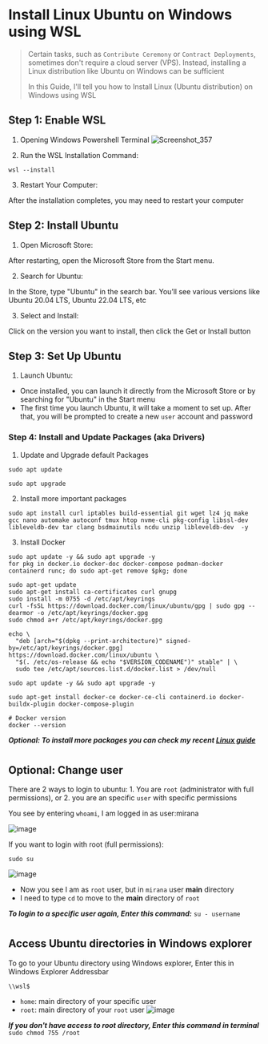 # Install Linux Ubuntu on Windows using WSL

> Certain tasks, such as `Contribute Ceremony` or `Contract Deployments`, sometimes don't require a cloud server (VPS). Instead, installing a Linux distribution like Ubuntu on Windows can be sufficient
>
> In this Guide, I'll tell you how to Install Linux (Ubuntu distribution) on Windows using WSL

## Step 1: Enable WSL

1. Opening Windows Powershell Terminal
![Screenshot_357](https://github.com/user-attachments/assets/42e29c7f-9021-433c-87c4-2f76189b1322)

2. Run the WSL Installation Command:
```
wsl --install
```

3. Restart Your Computer:
  
After the installation completes, you may need to restart your computer

## Step 2: Install Ubuntu

1. Open Microsoft Store:

After restarting, open the Microsoft Store from the Start menu.

2. Search for Ubuntu:

In the Store, type "Ubuntu" in the search bar. You’ll see various versions like Ubuntu 20.04 LTS, Ubuntu 22.04 LTS, etc

3. Select and Install:

Click on the version you want to install, then click the Get or Install button

## Step 3: Set Up Ubuntu
1. Launch Ubuntu:

* Once installed, you can launch it directly from the Microsoft Store or by searching for "Ubuntu" in the Start menu
* The first time you launch Ubuntu, it will take a moment to set up. After that, you will be prompted to create a new `user` account and password

### Step 4: Install and Update Packages (aka Drivers)
1. Update and Upgrade default Packages
```
sudo apt update

sudo apt upgrade
```

2. Install more important packages
```
sudo apt install curl iptables build-essential git wget lz4 jq make gcc nano automake autoconf tmux htop nvme-cli pkg-config libssl-dev libleveldb-dev tar clang bsdmainutils ncdu unzip libleveldb-dev  -y
```

3. Install Docker
```docker
sudo apt update -y && sudo apt upgrade -y
for pkg in docker.io docker-doc docker-compose podman-docker containerd runc; do sudo apt-get remove $pkg; done

sudo apt-get update
sudo apt-get install ca-certificates curl gnupg
sudo install -m 0755 -d /etc/apt/keyrings
curl -fsSL https://download.docker.com/linux/ubuntu/gpg | sudo gpg --dearmor -o /etc/apt/keyrings/docker.gpg
sudo chmod a+r /etc/apt/keyrings/docker.gpg

echo \
  "deb [arch="$(dpkg --print-architecture)" signed-by=/etc/apt/keyrings/docker.gpg] https://download.docker.com/linux/ubuntu \
  "$(. /etc/os-release && echo "$VERSION_CODENAME")" stable" | \
  sudo tee /etc/apt/sources.list.d/docker.list > /dev/null

sudo apt update -y && sudo apt upgrade -y

sudo apt-get install docker-ce docker-ce-cli containerd.io docker-buildx-plugin docker-compose-plugin

# Docker version
docker --version
```
***Optional: To install more packages you can check my recent [Linux guide](https://github.com/0xmoei/Linux_Node_Guide/blob/main/linux-config.md)***

#

## Optional: Change user
There are 2 ways to login to ubuntu: 1. You are `root` (administrator with full permissions), or 2. you are an specific `user` with specific permissions

You see by entering `whoami`, I am logged in as user:mirana

![image](https://github.com/user-attachments/assets/f91fd950-9752-430e-90e1-a7759121d928)


If you want to login with root (full permissions):
```
sudo su
```
![image](https://github.com/user-attachments/assets/2fc310f7-c507-41ac-b116-69ca7d3aa677)


* Now you see I am as `root` user, but in `mirana` user **main** directory
* I need to type `cd` to move to the **main** directory of `root`

***To login to a specific user again, Enter this command:*** `su - username`

#

## Access Ubuntu directories in Windows explorer
To go to your Ubuntu directory using Windows explorer, Enter this in Windows Explorer Addressbar
```
\\wsl$
```

* `home`: main directory of your specific user
* `root`: main directory of your `root` user
![image](https://github.com/user-attachments/assets/87f1fef0-ec1d-4de5-a40e-89a990600c4e)


***If you don't have access to root directory,  Enter this command in terminal*** `sudo chmod 755 /root`






